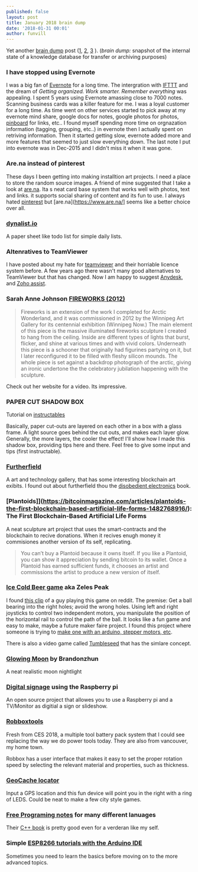 ```yaml
---
published: false
layout: post
title: January 2018 brain dump
date: '2018-01-31 00:01'
author: funvill
---
```


Yet another [brain dump](https://en.wikipedia.org/wiki/Brain_dump) post ([1](https://blog.abluestar.com/notes-from-may_2017), [2](https://blog.abluestar.com/notes-from-april_2017), [3](https://blog.abluestar.com/notes-from-march_2017) ). (*brain dump:* snapshot of the internal state of a knowledge database for transfer or archiving purposes) 

### I have stopped using Evernote 
I was a big fan of [Evernote](https://evernote.com/) for a long time. The intergration with [IFTTT](https://ifttt.com/) and the dream of *Getting organized. Work smarter. Remember everything* was appealing. I spent 5 years using Evernote amassing close to 7000 notes. Scanning business cards was a killer feature for me. I was a loyal customer for a long time. As time went on other services started to pick away at my evernote mind share, google docs for notes, google photos for photos, [pinboard](https://pinboard.in/) for links, etc.. I found myself spending more time on orgnazation information (tagging, grouping, etc..) in evernote then I actually spent on retriving information. Then it started getting slow, evernote added more and more features that seemed to just slow everything down. The last note I put into evernote was in Dec-2015 and I didn't miss it when it was gone. 

### Are.na instead of pinterest
These days I been getting into making installtion art projects. I need a place to store the random source images. A friend of mine suggested that I take a look at [are.na](https://www.are.na/steven-smethurst). Ita s neat card base system that works well with photos, text and links. it supports social sharing of content and its fun to use. I always hated [pinterest](https://www.pinterest.ca/) but [are.na](https://www.are.na/] seems like a better choice over all. 

### [dynalist.io](https://dynalist.io/)
A paper sheet like todo list for simple daily lists. 

### Altenratives to TeamViewer
I have posted about my hate for [teamviewer](https://blog.abluestar.com/why-i-hate-teamviewer) and their horriable licence system before. A few years ago there wasn't many good alternatives to TeamViewer but that has changed. Now I am happy to suggest [Anydesk](https://anydesk.com/remote-desktop), and [Zoho assist](https://www.zoho.com/assist/). 

### Sarah Anne Johnson [FIREWORKS (2012)](http://sarahannejohnson.ca/works/fireworks-2012/) 
> Fireworks is an extension of the work I completed for Arctic Wonderland, and it was commissioned in 2012 by the Winnipeg Art Gallery for its centennial exhibition (Winnipeg Now.) The main element of this piece is the massive illuminated fireworks sculpture I created to hang from the ceiling. Inside are different types of lights that burst, flicker, and shine at various times and with vivid colors. Underneath this piece is a schooner that originally had figurines partying on it, but I later reconfigured it to be filled with fleshy silicon mounds. The whole piece is set against a backdrop photograph of the arctic, giving an ironic undertone the the celebratory jubilation happening with the sculpture.

Check out her website for a video. Its impressive. 

### PAPER CUT SHADOW BOX
Tutorial on [instructables](http://www.instructables.com/id/Paper-Cut-Shadow-Box/)

Basically, paper cut-outs are layered on each other in a box with a glass frame. A light source goes behind the cut outs, and makes each layer glow. Generally, the more layers, the cooler the effect! I'll show how I made this shadow box, providing tips here and there. Feel free to give some input and tips (first instructable).

<blockquote class="imgur-embed-pub" lang="en" data-id="a/sKzEJ"><a href="//imgur.com/sKzEJ"></a></blockquote><script async src="//s.imgur.com/min/embed.js" charset="utf-8"></script>

### [Furtherfield](https://www.furtherfield.org/)
A art and technology gallery, that has some interesting blockchain art exibits. I found out about furtherfield thou the [disobedient electronics](https://www.furtherfield.org/disobedient-electronics-protest-book-review/) book. 

### [Plantoids]](https://bitcoinmagazine.com/articles/plantoids-the-first-blockchain-based-artificial-life-forms-1482768916/): The First Blockchain-Based Artificial Life Forms
A neat sculpture art project that uses the smart-contracts and the blockchain to recive donations. When it recives enugh money it commisiones another version of its self, replicating. 

> You can’t buy a Plantoid because it owns itself. If you like a Plantoid, you can show it appreciation by sending bitcoin to its wallet. Once a Plantoid has earned sufficient funds, it chooses an artist and commissions the artist to produce a new version of itself.

### [Ice Cold Beer game](https://en.wikipedia.org/wiki/Ice_Cold_Beer) aka Zeles Peak
I found [this clip](https://www.reddit.com/r/interestingasfuck/comments/7ktaby/what_a_ride/) of a guy playing this game on reddit. The premise: Get a ball bearing into the right holes; avoid the wrong holes. Using left and right joysticks to control two independent motors, you manipulate the position of the horizontal rail to control the path of the ball. It looks like a fun game and easy to make, maybe a future maker faire project. I found this project where someone is trying to [make one with an arduino, stepper motors, etc](http://www.everythingmaker.co/project-goal-zekes-peak-arcade-knockoff/). 

There is also a video game called [Tumbleseed](http://store.steampowered.com/app/457890/TumbleSeed/) that has the simlare concept. 

### [Glowing Moon](https://www.thingiverse.com/thing:2531838) by Brandonzhun
A neat realistic moon nightlight 

### [Digital signage](http://www.binaryemotions.com/) using the Raspberry pi 
An open source project that allowes you to use a Raspberry pi and a TV/Monitor as digitial a sign or slideshow. 

### [Robboxtools](http://www.robboxtools.com/)
Fresh from CES 2018, a multiple tool battery pack system that I could see replacing the way we do power tools today. They are also from vancouver, my home town. 

Robbox has a user interface that makes it easy to set the proper rotation speed by selecting the relevant material and properties, such as thickness. 

### [GeoCache locator](http://www.instructables.com/id/Arduino-Geocache-Locator/)
Input a GPS location and this fun device will point you in the right with a ring of LEDS. Could be neat to make a few city style games. 

### [Free Programing notes](http://books.goalkicker.com/) for many different lanuages 
Their [C++ book](http://books.goalkicker.com/CPlusPlusBook/) is pretty good even for a verderan like my self. 

### Simple [ESP8266 tutorials with the Arduino IDE](http://www.electronicwings.com/nodemcu/arduino-ide)
Sometimes you need to learn the basics before moving on to the more advanced topics. 
